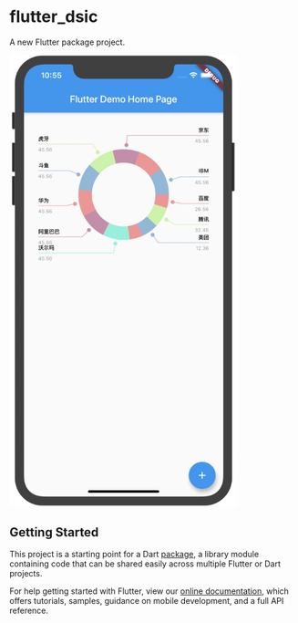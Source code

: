 # flutter_dsic

A new Flutter package project.


<div class="half">
    <img src="https://raw.githubusercontent.com/old-traveler/flutter_dsic/master/image/show.png" width = "400">

## Getting Started

This project is a starting point for a Dart
[package](https://flutter.dev/developing-packages/),
a library module containing code that can be shared easily across
multiple Flutter or Dart projects.

For help getting started with Flutter, view our 
[online documentation](https://flutter.dev/docs), which offers tutorials, 
samples, guidance on mobile development, and a full API reference.
